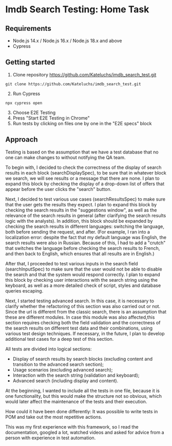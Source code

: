 # Imdb Search Testing: Home Task

## Requirements
* Node.js 14.x / Node.js 16.x / Node.js 18.x and above
* Cypress

## Getting started
1. Clone repository https://github.com/Kateluchs/imdb_search_test.git

```
git clone https://github.com/Kateluchs/imdb_search_test.git
```
2. Run Cypress

```
npx cypress open
```
3. Choose E2E Testing
4. Press "Start E2E Testing in Chrome"
5. Run tests by clicking on files one by one in the "E2E specs" block

## Approach
Testing is based on the assumption that we have a test database that no one can make changes to without notifying the QA team.

To begin with, I decided to check the correctness of the display of search results in each block (searchDisplaySpec), to be sure that in whatever block we search, we will see results or a message that there are none.
I plan to expand this block by checking the display of a drop-down list of offers that appear before the user clicks the "search" button.

Next, I decided to test various use cases (searchResultsSpec) to make sure that the user gets the results they expect.
I plan to expand this block by checking the search results in the "suggestions window", as well as the relevance of the search results in general (after clarifying the search results logic with the analysts). In addition, this block should be expanded by checking the search results in different languages: switching the language, both before sending the request, and after. (For example, I ran into a localization error: despite the fact that my default language was English, the search results were also in Russian. Because of this, I had to add a "crutch" that switches the language before checking the search results to French, and then back to English, which ensures that all results are in English.)

After that, I proceeded to test various inputs in the search field (searchInputSpec) to make sure that the user would not be able to disable the search and that the system would respond correctly.
I plan to expand this block by checking user interactions with the search string using the keyboard, as well as a more detailed check of script, styles and database queries escaping.

Next, I started testing advanced search. In this case, it is necessary to clarify whether the refactoring of this section was also carried out or not. Since the url is different from the classic search, there is an assumption that these are different modules.
In case this module was also affected,this section requires checking both the field validation and the correctness of the search results on different test data and their combinations, using various test design techniques.
If necessary, in the future, I plan to develop additional test cases for a deep test of this section.

All tests are divided into logical sections:
- Display of search results by search blocks (excluding content and transition to the advanced search section);
- Usage scenarios (excluding advanced search);
- Interaction with the search string (validation and keyboard);
- Advanced search (including display and content).

At the beginning, I wanted to include all the tests in one file, because it is one functionality, but this would make the structure not so obvious, which would later affect the maintenance of the tests and their execution.

How could it have been done differently:
It was possible to write tests in POM and take out the most repetitive actions.

This was my first experience with this framework, so I read the documentation, googled a lot, watched videos and asked for advice from a person with experience in test automation.
